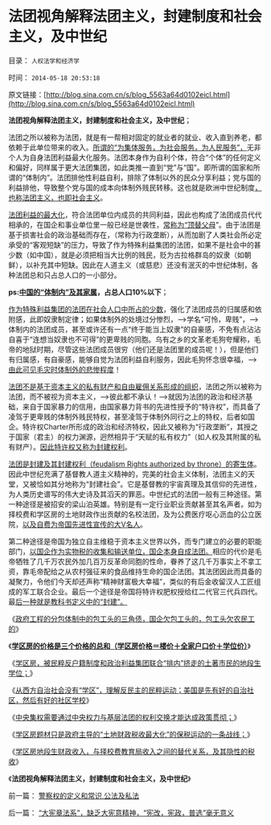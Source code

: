 # 法团视角解释法团主义，封建制度和社会主义，及中世纪

目录： `人权法学和经济学` 

时间： `2014-05-18 20:53:18` 

原文链接：[http://blog.sina.com.cn/s/blog_5563a64d0102eicl.html](http://blog.sina.com.cn/s/blog_5563a64d0102eicl.html)

**法团视角解释法团主义，封建制度和社会主义，及中世纪**；

法团之所以被称为法团，就是有一帮相对固定的就业者的就业、收入直到养老，都依赖于此单位带来的收入。[所谓的“为集体服务，为社会服务，为人民服务”，](../../../2014/5/10/学区房中的“保值，升值”和名校土著法团的可怜博弈.md)无非个人为自身法团利益最大化服务。法团本身作为自利个体，符合“个体”的任何定义和偏好，同样属于更大法团集团，如此类推一直到“党”与“国”。即所谓的国家和所谓的“体制内”。法团排他性利益自利，排除了体制以外的民众分享利益；党与国的利益排他，导致整个党与国的成本向体制外贱民转移。这也就是欧洲中世纪制度[，也称法团主义，也即社会主义](../../../2014/4/1/国际“三角演义”中的自由联邦，民粹国，社会主义大家庭.md)。

[法团利益的最大化](http://darthvad.blog.sohu.com/252066746.html)，符合法团单位内成员的共同利益，因此也构成了法团成员代代相承的，在国企和事业单位里一般已经是世袭性，[常称为“顶替父母](../../../2010/9/17/最根本的腐败：国企父母离退子女顶替.md)”。由于法团是基于损害社会的政治基础而存在，（常称为行政垄断），从而加剧了人类社会所必定承受的“客观短缺”的压力，导致了作为特殊利益集团的法团，如果不是社会中的甚少数（如中国），就是必须把相当大比例的贱民，贬为古拉格群岛的奴隶（如朝鲜），以补充其中短缺。因此在人道主义（或慈悲）还没有泯灭的中世纪体制，各种法团总和只占总人口的一小部分。

**ps:[中国的“体制内”及其家属](../../../2008/10/17/官民二元之经济危机，小民百姓可能无路可逃.md)，占总人口10%以下**；

[作为特殊利益集团的法团在社会人口中所占的少数](../../../2009/8/2/千年城乡人口比例是否遵守着特权最大化定律？.md)，强化了法团成员的归属感和依附感，此即奴隶制定律；如果体制外的处境过分惨烈，——>学名“可怜，卑贱”，——>体制内的法团成员，甚至或许还有一点“终于能当上奴隶”的自豪感，不免有点沾沾自喜于“连想当奴隶也不可得”的更卑贱的同胞。乌有之乡的文革老毛狗夸耀称，毛帝的地狱时期，尽管这些法团成员很穷（他们还是法团里的成员呢！），但是他们有归属感，有自豪感，能够自觉为法团利益自利服务，因此毛狗怀念很幸福，——>[由此可见毛灾时体制外的悲惨程度](../../../2009/8/10/主要矛盾很可能就是体制内外的矛盾.md)！

[法团不是基于资本主义的私有财产和自由雇佣关系形成的组织](../../../2013/12/27/为什么很多资本家不感激资本主义？.md)，法团之所以被称为法团，而不被视为资本主义，——>彼此都不承认！——>就因为法团的政治和经济基础，来自于国家暴力的信用，由国家暴力背书的先进性授予的“特许权”，而具备了凌驾于更卑贱的体制外贱民特权，甚至凌驾于体制外同行之上的特权，后者如国企。特许权Charter所形成的政治和经济特权，因此又被称为“行政垄断”，其授之于国家（君主）的权力渊源，迥然相异于“天赋的私有权力”（如人权及其附属的私有财产）。[因此特许权又称为封建权利](../../../2013/9/14/封建权利在人道主义的国家梦中不可避免地诞生.md)。

[法团是封建及其封建权利（feudalism
Rights authorized by
throne）的寄生体](../../../2013/6/9/被马克思主义误导封建Feudalism和赵冈教授.md)。因此中世纪充满了基督教人道主义精神的，完美的社会主义体制，法团主义的天堂，又被恰如其分地称为“封建社会”。它是基督教的宇宙真理及其信仰的先进性，为人类历史谱写的伟大史诗及其滔天的罪恶。中世纪式的法团一般有三种途径。第一种途径是被招安的梁山泊英雄。特别是有一定行业职业贡献甚至其名声者。如为择校费和学区房的土地财政作出贡献的名校法团，及为公费医疗呕心沥血的公立医院，[以及自费为帝国先进性宣传的大V名人](../../../2012/5/13/世界上根本不存在真正被忽悠的粉丝.md)。

第二种途径是帝国为独立自主维稳于资本主义世界以外，而专门建立的必要的职能部门，[以国企作为实物税的收集和输送单位，国企本身自成法团。](../../../2012/3/24/私有制没有国企！国企的出路就是关闭！.md)相应的代价是毛帝牺牲了几千万农民外加几百万反革命同胞的性命，眷养了这几千万事实上不拿工资，靠毛帝配给之从农村强征来的食品维持生命的国企法团。其法团因此而具备的凝聚力，令他们今天却还声称“精神财富极大幸福”，类似的有后金收留汉人工匠组成的军工联合企业。最后一个途径是帝国将特许权肥权授给红二代官三代兵四代。最[后一种就是教科书定义中的“封建”。](../../../2012/3/25/春秋封建是军事贵族的经济殖民，与欧洲中世纪的根本区别.md)

《[政府工程的分包体制中的包工头的三角债，国企欠包工头的，包工头欠农民工的](../../../2014/4/14/政府不拉动后的“大萧条”，国企导演包工头的三角债.md)》

《[**学区房的价格是三个价格的总和（学区房价格＝楼价＋全家户口价＋学位价）**](../../../2014/5/5/学区房价是三个价格总和（楼价＋全家户口价＋学位价）；.md)》

《[学区房，被民粹反户籍制度和政治利益集团联合“排内”挤走的土著市民的地段生学位；](../../../2014/5/6/学区房政府护盘保房价的潜规则之“诚实的忽悠”.md)》

《[从西方自治社会没有“学区”，理解反民主的民粹运动；美国是先有好的自治社区，然后有好的社区学校](../../../2014/5/7/从西方的教育参照中国“学区房”，理解反户籍制度的民粹运动.md)》

《[中央集权需要通过中央权力与基层法团的权利交换才能达成政策贯彻；](../../../2014/5/8/学区房政治博弈中的名校法团，和中央集权的基层运作特点.md)》

《[学区房题材只是政府主导的“土地财政税收最大化”的保税运动的一条战线；](../../../2014/5/10/学区房中的“保值，升值”和名校土著法团的可怜博弈.md)》

《[学区房地段生财政收入，与择校费教育局收入之间的替代关系，及其隐性的税收](../../../2014/5/13/择校生与地段生，择校费和学区房的的互相替代关系.md)》

《**法团视角解释法团主义，封建制度和社会主义，及中世纪**》

前一篇： [警察权的定义和常识,公法及私法](../../../2014/5/20/警察权的定义和常识,公法及私法.md)

后一篇： [“大宪章法系”，缺乏大宪意精神，“宪改，宪政，普选”毫无意义](../../../2014/5/17/“大宪章法系”，缺乏大宪意精神，“宪改，宪政，普选”毫无意义.md)

